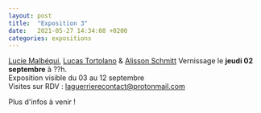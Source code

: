 ```yaml
---
layout: post
title:  "Exposition 3"
date:   2021-05-27 14:34:08 +0200
categories: expositions
---
```

[Lucie Malbéqui](/category/artistes/), [Lucas Tortolano](/categry/artistes) & [Alisson Schmitt](/category/artistes/)
Vernissage le **jeudi 02 septembre** à ??h.  
Exposition visible du 03 au 12 septembre  
Visites sur RDV : laguerrierecontact@protonmail.com


Plus d'infos à venir !
